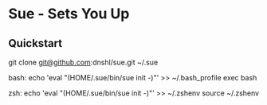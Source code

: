 # Sue - Sets You Up

## Quickstart

git clone git@github.com:dnshl/sue.git ~/.sue

bash:
    echo 'eval "$($HOME/.sue/bin/sue init -)"' >> ~/.bash_profile
    exec bash

zsh:
    echo 'eval "$($HOME/.sue/bin/sue init -)"' >> ~/.zshenv
    source ~/.zshenv
